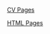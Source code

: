 [CV Pages](https://pashabelarus.github.io/rsschool-cv/cv)  

[HTML Pages](https://pashabelarus.github.io/rsschool-cv)